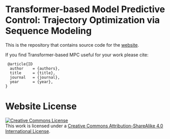 # Transformer-based Model Predictive Control: Trajectory Optimization via Sequence Modeling

This is the repository that contains source code for the [website](https://transformermpc.github.io).

If you find Transformer-based MPC useful for your work please cite:
```
 @article{ID
  author    = {authors},
  title     = {title},
  journal   = {journal},
  year      = {year},
}
```

# Website License
<a rel="license" href="http://creativecommons.org/licenses/by-sa/4.0/"><img alt="Creative Commons License" style="border-width:0" src="https://i.creativecommons.org/l/by-sa/4.0/88x31.png" /></a><br />This work is licensed under a <a rel="license" href="http://creativecommons.org/licenses/by-sa/4.0/">Creative Commons Attribution-ShareAlike 4.0 International License</a>.
